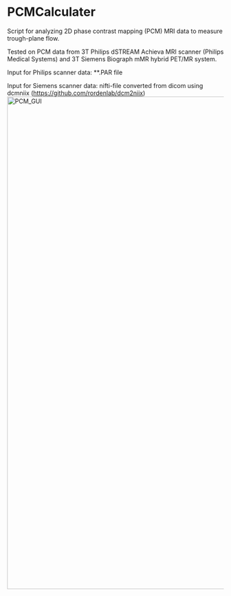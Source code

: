 # PCMCalculater
Script for analyzing 2D phase contrast mapping (PCM) MRI data to measure trough-plane flow. 

Tested on PCM data from 3T Philips dSTREAM Achieva MRI scanner (Philips Medical Systems) and 3T Siemens Biograph mMR hybrid PET/MR system. 

Input for Philips scanner data: **.PAR file  

Input for Siemens scanner data: nifti-file converted from dicom using dcmniix (https://github.com/rordenlab/dcm2niix) 
<img width="1145" alt="PCM_GUI" src="https://user-images.githubusercontent.com/102877223/161401962-28f7786c-0d9f-46e0-8dac-55ed6c3b1d2f.png">
